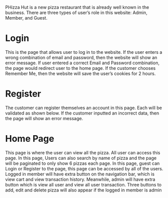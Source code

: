 PHizza Hut is a new pizza restaurant that is already well known in the business. 
There are three types of user’s role in this website: Admin, Member, and Guest. 

<h1>Login</h1>
<p> This is the page that allows user to log in to the website. If the user enters a wrong combination of email and password, then the website will show an error message.
If user entered a correct Email and Password combination, the page would redirect user to the home page. If the customer chooses Remember Me, then the website will save the user’s cookies for 2 hours.</p>

<h1>Register</h1>
<p>The customer can register themselves an account in this page. Each will be validated as shown below. If the customer inputted an incorrect data, then the page will show an error message.</p>

<h1>Home Page</h1>
<p>This page is where the user can view all the pizza. All user can access this page. In this page, Users can also search by name of pizza and the page will be paginated to only show 6 pizzas each page. 
In this page, guest can Login or Register to the page, this page can be accessed by all of the users. Logged in member will have extra button on the navigation bar, which is view cart and view transaction history. Meanwhile, admin will have extra button which is view all user and view all user transaction. Three buttons to add, edit and delete pizza will also appear if the logged in member is admin
</p>
